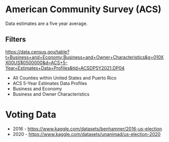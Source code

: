 # American Community Survey (ACS)
Data estimates are a five year average.

## Filters
https://data.census.gov/table?t=Business+and+Economy:Business+and+Owner+Characteristics&g=010XX00US$0500000&d=ACS+5-Year+Estimates+Data+Profiles&tid=ACSDP5Y2021.DP04
* All Counties within United States and Puerto Rico
* ACS 5-Year Estimates Data Profiles
* Business and Economy
* Business and Owner Characteristics


# Voting Data
* 2016 - https://www.kaggle.com/datasets/benhamner/2016-us-election
* 2020 - https://www.kaggle.com/datasets/unanimad/us-election-2020

